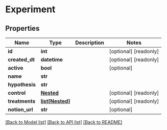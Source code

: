 # Experiment


## Properties
Name | Type | Description | Notes
------------ | ------------- | ------------- | -------------
**id** | **int** |  | [optional] [readonly] 
**created_dt** | **datetime** |  | [optional] [readonly] 
**active** | **bool** |  | [optional] 
**name** | **str** |  | 
**hypothesis** | **str** |  | 
**control** | [**Nested**](Nested.md) |  | [optional] [readonly] 
**treatments** | [**list[Nested]**](Nested.md) |  | [optional] [readonly] 
**notion_url** | **str** |  | [optional] 

[[Back to Model list]](../README.md#documentation-for-models) [[Back to API list]](../README.md#documentation-for-api-endpoints) [[Back to README]](../README.md)


